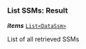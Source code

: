 

### List SSMs: Result





  
<article>

***items*** [`List<DataSsm>`](#datassm) 

List of all retrieved SSMs

</article>

